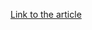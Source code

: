 [Link to the article](https://www.sentinelone.com/labs/doppelganger-russia-aligned-influence-operation-targets-germany/)
